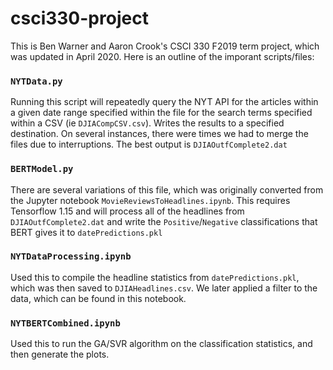 # csci330-project
This is Ben Warner and Aaron Crook's CSCI 330 F2019 term project, which was updated in April 2020. Here is an outline of the imporant scripts/files:

### `NYTData.py`
Running this script will repeatedly query the NYT API for the articles within a given date range specified within the file for the search terms specified within a CSV (ie `DJIACompCSV.csv`). Writes the results to a specified destination. On several instances, there were times we had to merge the files due to interruptions. The best output is `DJIAOutfComplete2.dat`

### `BERTModel.py`

There are several variations of this file, which was originally converted from the Jupyter notebook `MovieReviewsToHeadlines.ipynb`. This requires Tensorflow 1.15 and will process all of the headlines from `DJIAOutfComplete2.dat` and write the `Positive`/`Negative` classifications that BERT gives it to `datePredictions.pkl`

### `NYTDataProcessing.ipynb`

Used this to compile the headline statistics from `datePredictions.pkl`, which was then saved to `DJIAHeadlines.csv`. We later applied a filter to the data, which can be found in this notebook.


### `NYTBERTCombined.ipynb`

Used this to run the GA/SVR algorithm on the classification statistics, and then generate the plots.
